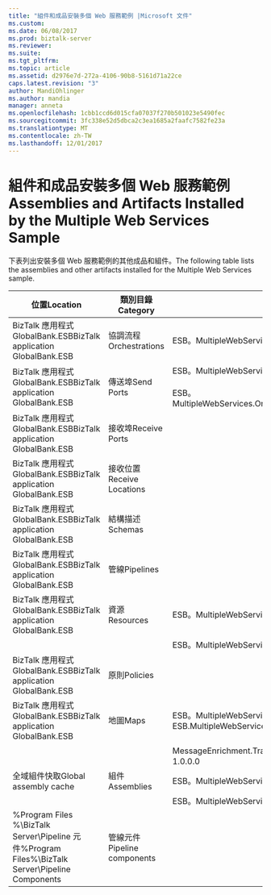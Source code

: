 ```yaml
---
title: "組件和成品安裝多個 Web 服務範例 |Microsoft 文件"
ms.custom: 
ms.date: 06/08/2017
ms.prod: biztalk-server
ms.reviewer: 
ms.suite: 
ms.tgt_pltfrm: 
ms.topic: article
ms.assetid: d2976e7d-272a-4106-90b8-5161d71a22ce
caps.latest.revision: "3"
author: MandiOhlinger
ms.author: mandia
manager: anneta
ms.openlocfilehash: 1cbb1ccd6d015cfa07037f270b501023e5490fec
ms.sourcegitcommit: 3fc338e52d5dbca2c3ea1685a2faafc7582fe23a
ms.translationtype: MT
ms.contentlocale: zh-TW
ms.lasthandoff: 12/01/2017
---
```

# <a name="assemblies-and-artifacts-installed-by-the-multiple-web-services-sample"></a><span data-ttu-id="dce84-102">組件和成品安裝多個 Web 服務範例</span><span class="sxs-lookup"><span data-stu-id="dce84-102">Assemblies and Artifacts Installed by the Multiple Web Services Sample</span></span>
<span data-ttu-id="dce84-103">下表列出安裝多個 Web 服務範例的其他成品和組件。</span><span class="sxs-lookup"><span data-stu-id="dce84-103">The following table lists the assemblies and other artifacts installed for the Multiple Web Services sample.</span></span>  
  
|<span data-ttu-id="dce84-104">位置</span><span class="sxs-lookup"><span data-stu-id="dce84-104">Location</span></span>|<span data-ttu-id="dce84-105">類別目錄</span><span class="sxs-lookup"><span data-stu-id="dce84-105">Category</span></span>|<span data-ttu-id="dce84-106">名稱和版本的元件</span><span class="sxs-lookup"><span data-stu-id="dce84-106">Name and version of the component</span></span>|  
|--------------|--------------|---------------------------------------|  
|<span data-ttu-id="dce84-107">BizTalk 應用程式 GlobalBank.ESB</span><span class="sxs-lookup"><span data-stu-id="dce84-107">BizTalk application GlobalBank.ESB</span></span>|<span data-ttu-id="dce84-108">協調流程</span><span class="sxs-lookup"><span data-stu-id="dce84-108">Orchestrations</span></span>|<span data-ttu-id="dce84-109">ESB。MultipleWebServices.Orchestrations.TwoWayRouting</span><span class="sxs-lookup"><span data-stu-id="dce84-109">ESB.MultipleWebServices.Orchestrations.TwoWayRouting</span></span>|  
|<span data-ttu-id="dce84-110">BizTalk 應用程式 GlobalBank.ESB</span><span class="sxs-lookup"><span data-stu-id="dce84-110">BizTalk application GlobalBank.ESB</span></span>|<span data-ttu-id="dce84-111">傳送埠</span><span class="sxs-lookup"><span data-stu-id="dce84-111">Send Ports</span></span>|<span data-ttu-id="dce84-112">ESB。MultipleWebServices.Orchestrations_2.0.0.0_</span><span class="sxs-lookup"><span data-stu-id="dce84-112">ESB.MultipleWebServices.Orchestrations_2.0.0.0_</span></span><br /><br /> <span data-ttu-id="dce84-113">ESB。MultipleWebServices.Orchestrations.TwoWayRouting_RoutingPort_d98186f1038d4721</span><span class="sxs-lookup"><span data-stu-id="dce84-113">ESB.MultipleWebServices.Orchestrations.TwoWayRouting_RoutingPort_d98186f1038d4721</span></span>|  
|<span data-ttu-id="dce84-114">BizTalk 應用程式 GlobalBank.ESB</span><span class="sxs-lookup"><span data-stu-id="dce84-114">BizTalk application GlobalBank.ESB</span></span>|<span data-ttu-id="dce84-115">接收埠</span><span class="sxs-lookup"><span data-stu-id="dce84-115">Receive Ports</span></span>||  
|<span data-ttu-id="dce84-116">BizTalk 應用程式 GlobalBank.ESB</span><span class="sxs-lookup"><span data-stu-id="dce84-116">BizTalk application GlobalBank.ESB</span></span>|<span data-ttu-id="dce84-117">接收位置</span><span class="sxs-lookup"><span data-stu-id="dce84-117">Receive Locations</span></span>||  
|<span data-ttu-id="dce84-118">BizTalk 應用程式 GlobalBank.ESB</span><span class="sxs-lookup"><span data-stu-id="dce84-118">BizTalk application GlobalBank.ESB</span></span>|<span data-ttu-id="dce84-119">結構描述</span><span class="sxs-lookup"><span data-stu-id="dce84-119">Schemas</span></span>||  
|<span data-ttu-id="dce84-120">BizTalk 應用程式 GlobalBank.ESB</span><span class="sxs-lookup"><span data-stu-id="dce84-120">BizTalk application GlobalBank.ESB</span></span>|<span data-ttu-id="dce84-121">管線</span><span class="sxs-lookup"><span data-stu-id="dce84-121">Pipelines</span></span>||  
|<span data-ttu-id="dce84-122">BizTalk 應用程式 GlobalBank.ESB</span><span class="sxs-lookup"><span data-stu-id="dce84-122">BizTalk application GlobalBank.ESB</span></span>|<span data-ttu-id="dce84-123">資源</span><span class="sxs-lookup"><span data-stu-id="dce84-123">Resources</span></span>|<span data-ttu-id="dce84-124">ESB。MultipleWebServices.Maps 2.0.0.0 版</span><span class="sxs-lookup"><span data-stu-id="dce84-124">ESB.MultipleWebServices.Maps Version 2.0.0.0</span></span>|  
|||<span data-ttu-id="dce84-125">ESB。MultipleWebServices.Orchestrations 2.0.0.0 版</span><span class="sxs-lookup"><span data-stu-id="dce84-125">ESB.MultipleWebServices.Orchestrations Version 2.0.0.0</span></span>|  
|<span data-ttu-id="dce84-126">BizTalk 應用程式 GlobalBank.ESB</span><span class="sxs-lookup"><span data-stu-id="dce84-126">BizTalk application GlobalBank.ESB</span></span>|<span data-ttu-id="dce84-127">原則</span><span class="sxs-lookup"><span data-stu-id="dce84-127">Policies</span></span>||  
|<span data-ttu-id="dce84-128">BizTalk 應用程式 GlobalBank.ESB</span><span class="sxs-lookup"><span data-stu-id="dce84-128">BizTalk application GlobalBank.ESB</span></span>|<span data-ttu-id="dce84-129">地圖</span><span class="sxs-lookup"><span data-stu-id="dce84-129">Maps</span></span>|<span data-ttu-id="dce84-130">ESB。MultipleWebServices.Maps.SubmitOrderResponseCN_To_SubmitOrderRequestCN 2.0.0.0 版</span><span class="sxs-lookup"><span data-stu-id="dce84-130">ESB.MultipleWebServices.Maps.SubmitOrderResponseCN_To_SubmitOrderRequestCN Version 2.0.0.0</span></span>|  
|||<span data-ttu-id="dce84-131">MessageEnrichment.Transforms.OrderDocAndGetOrderDetailsToInventoryOrder 1.0.0.0 版</span><span class="sxs-lookup"><span data-stu-id="dce84-131">MessageEnrichment.Transforms.OrderDocAndGetOrderDetailsToInventoryOrder Version 1.0.0.0</span></span>|  
|<span data-ttu-id="dce84-132">全域組件快取</span><span class="sxs-lookup"><span data-stu-id="dce84-132">Global assembly cache</span></span>|<span data-ttu-id="dce84-133">組件</span><span class="sxs-lookup"><span data-stu-id="dce84-133">Assemblies</span></span>|<span data-ttu-id="dce84-134">ESB。MultipleWebServices.Maps 2.0.0.0 版</span><span class="sxs-lookup"><span data-stu-id="dce84-134">ESB.MultipleWebServices.Maps Version 2.0.0.0</span></span>|  
|||<span data-ttu-id="dce84-135">ESB。MultipleWebServices.Orchestrations 2.0.0.0 版</span><span class="sxs-lookup"><span data-stu-id="dce84-135">ESB.MultipleWebServices.Orchestrations Version 2.0.0.0</span></span>|  
|<span data-ttu-id="dce84-136">%Program Files %\\BizTalk Server\Pipeline 元件</span><span class="sxs-lookup"><span data-stu-id="dce84-136">%Program Files%\\BizTalk Server\Pipeline Components</span></span>|<span data-ttu-id="dce84-137">管線元件</span><span class="sxs-lookup"><span data-stu-id="dce84-137">Pipeline components</span></span>||